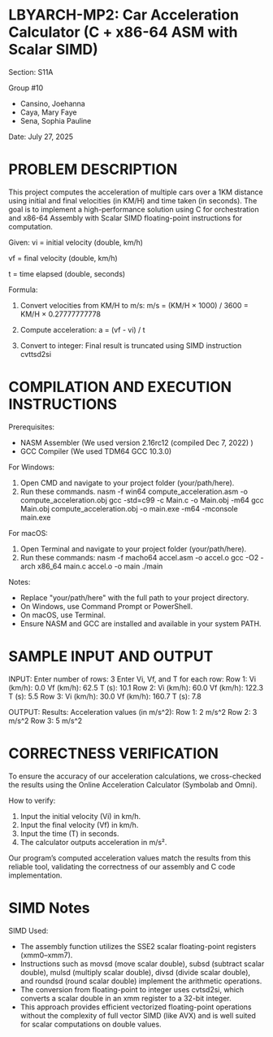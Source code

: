 # LBYARCH-MP2: Car Acceleration Calculator (C + x86-64 ASM with Scalar SIMD)

Section: S11A

Group #10
- Cansino, Joehanna
- Caya, Mary Faye
- Sena, Sophia Pauline

Date: July 27, 2025

# PROBLEM DESCRIPTION
This project computes the acceleration of multiple cars over a 1KM distance using initial and final velocities (in KM/H) and time taken (in seconds). The goal is to implement a high-performance solution using C for orchestration and x86-64 Assembly with Scalar SIMD floating-point instructions for computation.

Given:
vi = initial velocity (double, km/h)

vf = final velocity (double, km/h)

t = time elapsed (double, seconds)

Formula:
1. Convert velocities from KM/H to m/s:
   m/s = (KM/H × 1000) / 3600 = KM/H × 0.27777777778
   
2. Compute acceleration:
   a = (vf - vi) / t

3. Convert to integer:
   Final result is truncated using SIMD instruction cvttsd2si

# COMPILATION AND EXECUTION INSTRUCTIONS

Prerequisites:
- NASM Assembler (We used version 2.16rc12 (compiled Dec 7, 2022) )
- GCC Compiler (We used TDM64 GCC 10.3.0)

For Windows:
1. Open CMD and navigate to your project folder (your/path/here).
2. Run these commands.
  nasm -f win64 compute_acceleration.asm -o compute_acceleration.obj
  gcc -std=c99 -c Main.c -o Main.obj -m64
  gcc Main.obj compute_acceleration.obj -o main.exe -m64 -mconsole
  main.exe

For macOS:
1. Open Terminal and navigate to your project folder (your/path/here).
2. Run these commands:
  nasm -f macho64 accel.asm -o accel.o
  gcc -O2 -arch x86_64 main.c accel.o -o main
  ./main

Notes:
- Replace "your/path/here" with the full path to your project directory.
- On Windows, use Command Prompt or PowerShell.
- On macOS, use Terminal.
- Ensure NASM and GCC are installed and available in your system PATH.

# SAMPLE INPUT AND OUTPUT

INPUT:
  Enter number of rows: 3
  Enter Vi, Vf, and T for each row:
  Row 1:
    Vi (km/h): 0.0
    Vf (km/h): 62.5
    T (s): 10.1
  Row 2:
    Vi (km/h): 60.0
    Vf (km/h): 122.3
    T (s): 5.5
  Row 3:
    Vi (km/h): 30.0
    Vf (km/h): 160.7
    T (s): 7.8

OUTPUT:
  Results: Acceleration values (in m/s^2):
    Row 1: 2 m/s^2
    Row 2: 3 m/s^2
    Row 3: 5 m/s^2

# CORRECTNESS VERIFICATION
To ensure the accuracy of our acceleration calculations, we cross-checked the results using the Online Acceleration Calculator (Symbolab and Omni).

How to verify:
1. Input the initial velocity (Vi) in km/h.
2. Input the final velocity (Vf) in km/h.
3. Input the time (T) in seconds.
4. The calculator outputs acceleration in m/s².

Our program’s computed acceleration values match the results from this reliable tool, validating the correctness of our assembly and C code implementation.

# SIMD Notes

SIMD Used:
- The assembly function utilizes the SSE2 scalar floating-point registers (xmm0–xmm7).
- Instructions such as movsd (move scalar double), subsd (subtract scalar double), mulsd (multiply scalar double), divsd (divide scalar double), and roundsd (round scalar double) implement the arithmetic operations.
- The conversion from floating-point to integer uses cvtsd2si, which converts a scalar double in an xmm register to a 32-bit integer.
- This approach provides efficient vectorized floating-point operations without the complexity of full vector SIMD (like AVX) and is well suited for scalar computations on double values.

